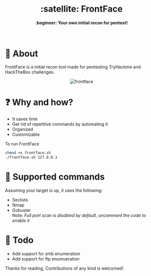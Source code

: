<div align = "center"><h1> :satellite: FrontFace </h1></div>
<div align = "center"><h4> :beginner: Your own initial recon for pentest!<h4></div><br>


# :mega: About
FrontFace is a initial recon tool made for pentesting TryHackme and HackTheBox challenges.

<div align = "center"><img src="https://i.imgur.com/xNPl8lC.png" alt="frontface"></div>


# :question: Why and how?
- It saves time
- Get rid of repetitive commands by automating it
- Organized
- Customizable

To run FrontFace
```bash
chmod +x frontface.sh
./frontface.sh 127.0.0.1
```

# :pushpin: Supported commands
Assuming your target is up, it uses the following:
- Seclists
- Nmap
- Gobuster<br>
Note: _Full port scan is disabled by default, uncomment the code to enable it_

# :hammer: Todo
- Add support for smb enumeration
- Add support for ftp enumueration

Thanks for reading, Contributions of any kind is welcomed!
